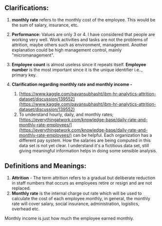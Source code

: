 ## Clarifications:

1.  **monthly rate** refers to the monthly cost of the employee. This would be the sum of salary, insurance, etc.

2. **Performance:** Values are only 3 or 4. I have considered that people are working very well. Work activities and tasks are not the problems of attrition, maybe others such as environment, management. Another explanation could be high management control, mainly "micromanagement".

3. **Employee count** is almost useless since it repeats itself. **Employee number** is the most important since it is the unique identifier i.e.., primary key.

4. **Clarification regarding monthly rate and monthly income -** 
    1. [https://www.kaggle.com/pavansubhasht/ibm-hr-analytics-attrition-dataset/discussion/139552](https://www.kaggle.com/pavansubhasht/ibm-hr-analytics-attrition-dataset/discussion/139552)
    2. To understand hourly, daily, and monthly rates;
    [https://everythingatwork.com/knowledge-base/daily-rate-and-monthly-rate-employees/](https://everythingatwork.com/knowledge-base/daily-rate-and-monthly-rate-employees/)
    can be helpful. Each organization has a different pay system. How the salaries are being computed in this data set is not yet clear. I understand it's a fictitious data set, still giving meaningful information helps in doing some sensible analysis.

## Definitions and Meanings:

1. **Attrition** - The term attrition refers to a gradual but deliberate reduction in staff numbers that occurs as employees retire or resign and are not replaced.
2. **Monthly rate** is the internal charge out rate which will be used to calculate the cost of each employee monthly, in general, the monthly rate will cover salary, social insurance, administration, logistics, overhead etc.

Monthly income is just how much the employee earned monthly.
